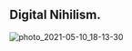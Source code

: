 ## Digital Nihilism.
![photo_2021-05-10_18-13-30](https://user-images.githubusercontent.com/45564102/124040138-021fca80-da0d-11eb-9d31-023b08a88ab4.jpg)
